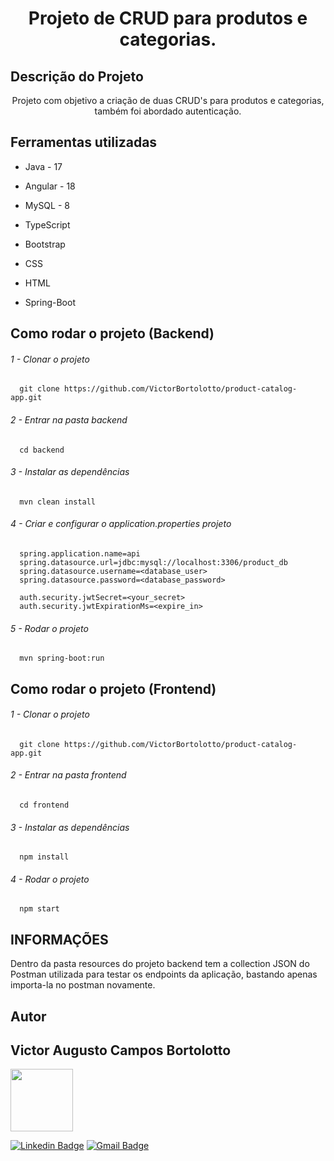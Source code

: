 <h1 align="center">Projeto de CRUD para produtos e categorias.</h1>

## Descrição do Projeto

<p align="center">Projeto com objetivo a criação de duas CRUD's para produtos e categorias, também foi abordado autenticação.</p>

## Ferramentas utilizadas

<ul>
  <li><p>Java - 17</p></li>
  <li><p>Angular - 18</p></li>
  <li><p>MySQL - 8</p></li>
  <li><p>TypeScript</p></li>
  <li><p>Bootstrap</p></li>
  <li><p>CSS</p></li>
  <li><p>HTML</p></li>
  <li><p>Spring-Boot</p></li>
</ul>

## Como rodar o projeto (Backend)

<h6><p>1 - Clonar o projeto</p></h6>

```
  git clone https://github.com/VictorBortolotto/product-catalog-app.git
```

<h6><p>2 - Entrar na pasta backend</p></h6>

```
  cd backend
```

<h6><p>3 - Instalar as dependências</p></h6>

```
  mvn clean install
```

<h6><p>4 - Criar e configurar o application.properties projeto</p></h6>

```
  spring.application.name=api
  spring.datasource.url=jdbc:mysql://localhost:3306/product_db
  spring.datasource.username=<database_user>
  spring.datasource.password=<database_password>

  auth.security.jwtSecret=<your_secret>
  auth.security.jwtExpirationMs=<expire_in>
```

<h6><p>5 - Rodar o projeto</p></h6>

```
  mvn spring-boot:run
```

## Como rodar o projeto (Frontend)

<h6><p>1 - Clonar o projeto</p></h6>

```
  git clone https://github.com/VictorBortolotto/product-catalog-app.git
```

<h6><p>2 - Entrar na pasta frontend</p></h6>

```
  cd frontend
```

<h6><p>3 - Instalar as dependências</p></h6>

```
  npm install
```

<h6><p>4 - Rodar o projeto</p></h6>

```
  npm start
```

## INFORMAÇÕES 

<p>Dentro da pasta resources do projeto backend tem a collection JSON do Postman utilizada para testar os endpoints da aplicação, bastando apenas importa-la no postman novamente.</p>

<h2 align="start">Autor</h2>

<h2 style="border: none">Victor Augusto Campos Bortolotto</h2>
<img style="width: 100px; height: 100px" src="https://avatars.githubusercontent.com/u/50971139?v=4" alt=""/>

[![Linkedin Badge](https://img.shields.io/badge/-LinkedIn-blue?style=flat-square&logo=Linkedin&logoColor=white&link=https://www.linkedin.com/in/victor-augusto-campos-bortolotto/)](https://www.linkedin.com/in/victor-augusto-campos-bortolotto/) 
[![Gmail Badge](https://img.shields.io/badge/-victorcamposbortolottowork@gmail.com-c14438?style=flat-square&logo=Gmail&logoColor=white&link=mailto:victorcamposbortolottowork@gmail.com)](mailto:victorcamposbortolottowork@gmail.com)